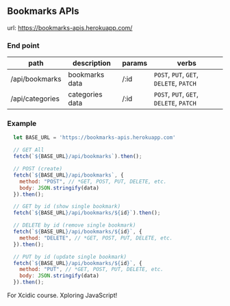 ## Bookmarks APIs

url: https://bookmarks-apis.herokuapp.com/

### End point

| path | description | params | verbs |
| ---- | ----------- | ------ | ----- |
| /api/bookmarks  | bookmarks data  | /:id | `POST`, `PUT`, `GET`, `DELETE`, `PATCH` |
| /api/categories | categories data | /:id | `POST`, `PUT`, `GET`, `DELETE`, `PATCH` |

### Example

```javascript
  let BASE_URL = 'https://bookmarks-apis.herokuapp.com'

  // GET All
  fetch(`${BASE_URL}/api/bookmarks`).then();

  // POST (create)
  fetch(`${BASE_URL}/api/bookmarks`, {
    method: "POST", // *GET, POST, PUT, DELETE, etc.
    body: JSON.stringify(data)
  }).then();

  // GET by id (show single bookmark)
  fetch(`${BASE_URL}/api/bookmarks/${id}`).then();

  // DELETE by id (remove single bookmark)
  fetch(`${BASE_URL}/api/bookmarks/${id}`, {
    method: "DELETE", // *GET, POST, PUT, DELETE, etc.
  }).then();

  // PUT by id (update single bookmark)
  fetch(`${BASE_URL}/api/bookmarks/${id}`, {
    method: "PUT", // *GET, POST, PUT, DELETE, etc.
    body: JSON.stringify(data)
  }).then();
```

For Xcidic course. Xploring JavaScript!
